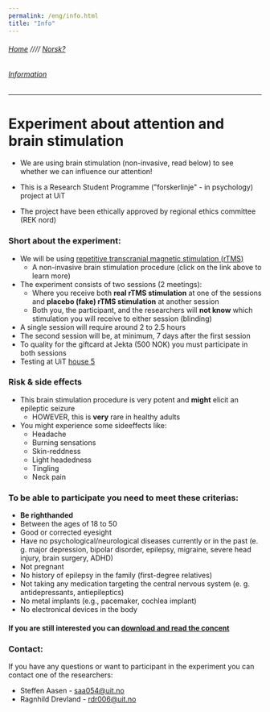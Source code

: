```yaml
---
permalink: /eng/info.html
title: "Info"
---
```

###### [Home](https://uitpsypro.github.io/1/) //// [Norsk?](https://uitpsypro.github.io/1/nor/info)

###### [Information](https://uitpsypro.github.io/1/eng/info) 
---

# Experiment about attention and brain stimulation

* We are using brain stimulation (non-invasive, read below) to see whether we can influence our attention!

* This is a Research Student Programme ("forskerlinje" - in psychology) project at UiT
* The project have been ethically approved by regional ethics committee (REK nord)


### Short about the experiment: 
* We will be using [repetitive transcranial magnetic stimulation (rTMS)](https://uitpsypro.github.io/1/eng/info/rtms)
  * A non-invasive brain stimulation procedure (click on the link above to learn more)
* The experiment consists of two sessions (2 meetings):
  * Where you receive both **real rTMS stimulation** at one of the sessions and **placebo (fake) rTMS stimulation** at another session
  * Both you, the participant, and the researchers will **not know** which stimulation you will receive to either session (blinding)
* A single session will require around 2 to 2.5 hours
* The second session will be, at minimum, 7 days after the first session
* To quality for the giftcard at Jekta (500 NOK) you must participate in both sessions
* Testing at UiT [house 5](https://use.mazemap.com/#v=1&zlevel=3&center=18.972235,69.682144&zoom=16.7&campusid=5&sharepoitype=poi&sharepoi=1000459387)


### Risk & side effects
* This brain stimulation procedure is very potent and **might** elicit an epileptic seizure
  * HOWEVER, this is **very** rare in healthy adults
* You might experience some sideeffects like:
  * Headache
  * Burning sensations 
  * Skin-reddness 
  * Light headedness
  * Tingling
  * Neck pain


### To be able to participate you need to meet these criterias: 
* **Be righthanded**
* Between the ages of 18 to 50
* Good or corrected eyesight
* Have no psychological/neurological diseases currently or in the past (e. g. major depression, bipolar disorder, epilepsy, migraine, severe head injury, brain surgery, ADHD)
* Not pregnant
* No history of epilepsy in the family (first-degree relatives)
* Not taking any medication targeting the central nervous system (e. g. antidepressants, antiepileptics)
* No metal implants (e.g., pacemaker, cochlea implant)
* No electronical devices in the body



#### If you are still interested you can [download and read the concent](https://github.com/uitpsypro/1/raw/main/documents/00-InfoSheet_english.pdf)


### Contact:
If you have any questions or want to participant in the experiment you can contact one of the researchers:

* Steffen Aasen - [saa054@uit.no](mailto:saa054@uit.no) 
* Ragnhild Drevland - [rdr006@uit.no](mailto:rdr006@uit.no)





